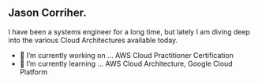## Jason Corriher.
I have been a systems engineer for a long time, but lately I am diving deep into the various Cloud Architectures available today.
- 🔭 I’m currently working on ...
AWS Cloud Practitioner Certification
- 🌱 I’m currently learning ...
AWS Cloud Architecture, Google Cloud Platform
<!--
**jcorriher22/jcorriher22** is a ✨ _special_ ✨ repository because its `README.md` (this file) appears on your GitHub profile.

Here are some ideas to get you started:

- 🔭 I’m currently working on ...
AWS Cloud Practitioner Certification
- 🌱 I’m currently learning ...
AWS Cloud, Google Cloud
- 👯 I’m looking to collaborate on ...
- 🤔 I’m looking for help with ...
- 💬 Ask me about ...
- 📫 How to reach me: ...
- 😄 Pronouns: ...
- ⚡ Fun fact: ...
-->
